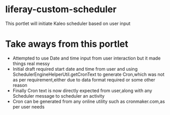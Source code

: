 # liferay-custom-scheduler
This portlet will initiate Kaleo scheduler based on user input

# Take aways from this portlet
- Attempted to use Date and time input from user interaction but it made things real messy
- Initial draft required start date and time from user and using SchedulerEngineHelperUtil.getCronText to generate Cron,which was not 
  as per requirement,either due to data format required or some other reason
- Finally Cron text is now directly expected from user,along with any Scheduler message to scheduler an activity
- Cron can be generated from any online utility such as cronmaker.com,as per user needs 
	